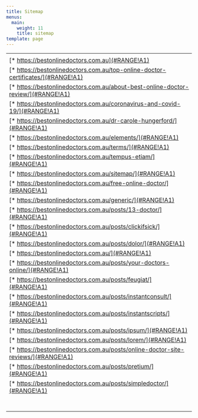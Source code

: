 ```yaml
---
title: Sitemap
menus:
  main:
    weight: 11
    title: sitemap
template: page
---
```



|                                                                                    |
| ---------------------------------------------------------------------------------- |
| <!--StartFragment-->                                                               |
| [\* https://bestonlinedoctors.com.au](#RANGE!A1)                                   |
| [\* https://bestonlinedoctors.com.au/top-online-doctor-certificates/](#RANGE!A1)   |
| [\* https://bestonlinedoctors.com.au/about-best-online-doctor-review/](#RANGE!A1)  |
| [\* https://bestonlinedoctors.com.au/coronavirus-and-covid-19/](#RANGE!A1)         |
| [\* https://bestonlinedoctors.com.au/dr-carole-hungerford/](#RANGE!A1)             |
| [\* https://bestonlinedoctors.com.au/elements/](#RANGE!A1)                         |
| [\* https://bestonlinedoctors.com.au/terms/](#RANGE!A1)                            |
| [\* https://bestonlinedoctors.com.au/tempus-etiam/](#RANGE!A1)                     |
| [\* https://bestonlinedoctors.com.au/sitemap/](#RANGE!A1)                          |
| [\* https://bestonlinedoctors.com.au/free-online-doctor/](#RANGE!A1)               |
| [\* https://bestonlinedoctors.com.au/generic/](#RANGE!A1)                          |
| [\* https://bestonlinedoctors.com.au/posts/13-doctor/](#RANGE!A1)                  |
| [\* https://bestonlinedoctors.com.au/posts/clickifsick/](#RANGE!A1)                |
| [\* https://bestonlinedoctors.com.au/posts/dolor/](#RANGE!A1)                      |
| [\* https://bestonlinedoctors.com.au/](#RANGE!A1)                                  |
| [\* https://bestonlinedoctors.com.au/posts/your-doctors-online/](#RANGE!A1)        |
| [\* https://bestonlinedoctors.com.au/posts/feugiat/](#RANGE!A1)                    |
| [\* https://bestonlinedoctors.com.au/posts/instantconsult/](#RANGE!A1)             |
| [\* https://bestonlinedoctors.com.au/posts/instantscripts/](#RANGE!A1)             |
| [\* https://bestonlinedoctors.com.au/posts/ipsum/](#RANGE!A1)                      |
| [\* https://bestonlinedoctors.com.au/posts/lorem/](#RANGE!A1)                      |
| [\* https://bestonlinedoctors.com.au/posts/online-doctor-site-reviews/](#RANGE!A1) |
| [\* https://bestonlinedoctors.com.au/posts/pretium/](#RANGE!A1)                    |
| [\* https://bestonlinedoctors.com.au/posts/simpledoctor/](#RANGE!A1)               |
|                                                                                    |
|                                                                                    |
|                                                                                    |
|                                                                                    |
|                                                                                    |
|                                                                                    |
| <!--EndFragment-->                                                                 |